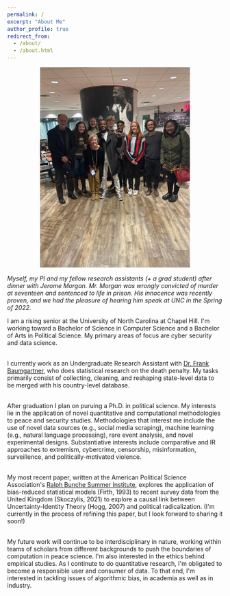```yaml
---
permalink: /
excerpt: "About Me"
author_profile: true
redirect_from: 
  - /about/
  - /about.html
---
```


<center><img src="../images/jerome_group_photo_2.jpg" width="350"/></center>

*Myself, my PI and my fellow research assistants (+ a grad student) after dinner with Jerome Morgan. Mr. Morgan was wrongly convicted of murder at seventeen and sentenced to life in prison. His innocence was recently proven, and we had the pleasure of hearing him speak at UNC in the Spring of 2022.*

I am a rising senior at the University of North Carolina at Chapel Hill. I'm working toward a Bachelor of Science in Computer Science and a Bachelor of Arts in Political Science. My primary areas of focus are cyber security and data science. <br> <br>

I currently work as an Undergraduate Research Assistant with [Dr. Frank Baumgartner](https://fbaum.unc.edu/), who does statistical research on the death penalty. My tasks primarily consist of collecting, cleaning, and reshaping state-level data to be merged with his country-level database. <br> <br>

After graduation I plan on puruing a Ph.D. in political science. My interests lie in the application of novel quantitative and computational methodologies to peace and security studies. Methodologies that interest me include the use of novel data sources (e.g., social media scraping), machine learning (e.g., natural language processing), rare event analysis, and novel experimental designs. Substantiative interests include comparative and IR approaches to extremism, cybercrime, censorship, misinformation, surveillence, and politically-motivated violence.<br><br> 

My most recent paper, written at the American Political Science Association's [Ralph Bunche Summer Institute](https://www.apsanet.org/DIVERSITY/Ralph-Bunche-Summer-Institute/Current-RBSI-Scholars), explores the application of bias-reduced statistical models (Firth, 1993) to recent survey data from the United Kingdom (Skoczylis, 2021) to explore a causal link between Uncertainty-Identity Theory (Hogg, 2007) and political radicalization. (I'm currently in the process of refining this paper, but I look forward to sharing it soon!)<br> <br>

My future work will continue to be interdisciplinary in nature, working within teams of scholars from different backgrounds to push the boundaries of computation in peace science. I'm also interested in the ethics behind empirical studies. As I continute to do quantitative research, I'm obligated to become a responsible user and consumer of data. To that end, I'm interested in tackling issues of algorithmic bias, in academia as well as in industry.
